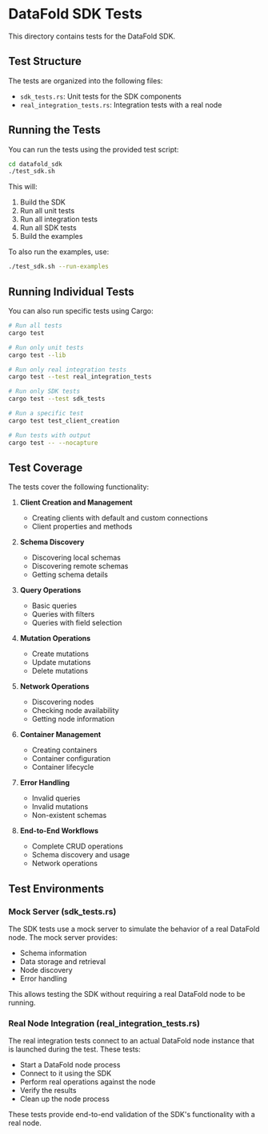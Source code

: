 # DataFold SDK Tests

This directory contains tests for the DataFold SDK.

## Test Structure

The tests are organized into the following files:

- `sdk_tests.rs`: Unit tests for the SDK components
- `real_integration_tests.rs`: Integration tests with a real node

## Running the Tests

You can run the tests using the provided test script:

```bash
cd datafold_sdk
./test_sdk.sh
```

This will:
1. Build the SDK
2. Run all unit tests
3. Run all integration tests
4. Run all SDK tests
5. Build the examples

To also run the examples, use:

```bash
./test_sdk.sh --run-examples
```

## Running Individual Tests

You can also run specific tests using Cargo:

```bash
# Run all tests
cargo test

# Run only unit tests
cargo test --lib

# Run only real integration tests
cargo test --test real_integration_tests

# Run only SDK tests
cargo test --test sdk_tests

# Run a specific test
cargo test test_client_creation

# Run tests with output
cargo test -- --nocapture
```

## Test Coverage

The tests cover the following functionality:

1. **Client Creation and Management**
   - Creating clients with default and custom connections
   - Client properties and methods

2. **Schema Discovery**
   - Discovering local schemas
   - Discovering remote schemas
   - Getting schema details

3. **Query Operations**
   - Basic queries
   - Queries with filters
   - Queries with field selection

4. **Mutation Operations**
   - Create mutations
   - Update mutations
   - Delete mutations

5. **Network Operations**
   - Discovering nodes
   - Checking node availability
   - Getting node information

6. **Container Management**
   - Creating containers
   - Container configuration
   - Container lifecycle

7. **Error Handling**
   - Invalid queries
   - Invalid mutations
   - Non-existent schemas

8. **End-to-End Workflows**
   - Complete CRUD operations
   - Schema discovery and usage
   - Network operations

## Test Environments

### Mock Server (sdk_tests.rs)

The SDK tests use a mock server to simulate the behavior of a real DataFold node. The mock server provides:

- Schema information
- Data storage and retrieval
- Node discovery
- Error handling

This allows testing the SDK without requiring a real DataFold node to be running.

### Real Node Integration (real_integration_tests.rs)

The real integration tests connect to an actual DataFold node instance that is launched during the test. These tests:

- Start a DataFold node process
- Connect to it using the SDK
- Perform real operations against the node
- Verify the results
- Clean up the node process

These tests provide end-to-end validation of the SDK's functionality with a real node.
